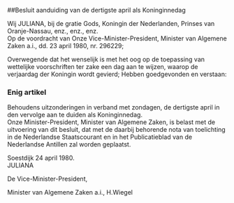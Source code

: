 <meta http-equiv='Content-Type' content='text/html; charset=utf-8' />

##Besluit aanduiding van de dertigste april als Koninginnedag

Wij JULIANA, bij de gratie Gods, Koningin der Nederlanden, Prinses van Oranje-Nassau, enz., enz., enz.  
Op de voordracht van Onze Vice-Minister-President, Minister van Algemene Zaken a.i., dd. 23 april 1980, nr. 296229;

Overwegende dat het wenselijk is met het oog op de toepassing van wettelijke voorschriften ter zake een dag aan te wijzen, waarop de verjaardag der Koningin wordt gevierd;
Hebben goedgevonden en verstaan:    

### Enig  artikel  

Behoudens uitzonderingen in verband met zondagen, de dertigste april in den vervolge aan te duiden als Koninginnedag.  
Onze Minister-President, Minister van Algemene Zaken, is belast met de uitvoering van dit besluit, dat met de daarbij behorende nota van toelichting in de Nederlandse Staatscourant en in het Publicatieblad van de Nederlandse Antillen zal worden geplaatst.   

Soestdijk 
24 april 1980.  
JULIANA  

De 
Vice-Minister-President, 

Minister van Algemene Zaken a.i.,
H.Wiegel   
